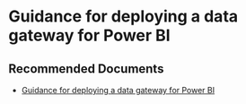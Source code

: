   <properties
	pageTitle="deploy a data gateway for power bi"
	description="deploy a data gateway for power bi"
	service="microsoft.PowerBIDedicated"
	resource="capacities"
	authors="pjfreitas"
	ms.author="pfreitas"	
	displayOrder="440"
	selfHelpType="generic"
	supportTopicIds="32628089"
	productPesIds="16334"
	cloudEnvironments="public, MoonCake, fairfax, usnat, ussec" 
	articleId="e903d52b-9d86-8efb-9a66-0202f5586f0d"
	ownershipId="PowerBI_PowerBI"
/>

# Guidance for deploying a data gateway for Power BI

## **Recommended Documents**

* [Guidance for deploying a data gateway for Power BI](https://docs.microsoft.com/power-bi/service-gateway-deployment-guidance)
